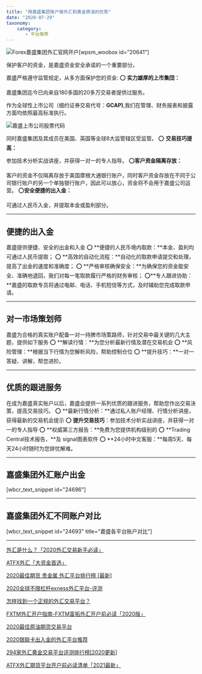 ```yaml
---
title: "用嘉盛集团账户做外汇和黄金原油的优势"
date: "2020-07-29"
taxonomy:
    category: 
       - 平台推荐
---
```


![Forex嘉盛集团外汇官网开户](https://cdn.fendou.la/welaowei8/2020/05/forex.svg)\[wpsm\_woobox id="20641"\]

保护客户的资金，是嘉盛资金安全承诺的一个重要部分。

嘉盛严格遵守监管规定，从多方面保护您的资金: ⭕ **实力雄厚的上市集団：**

嘉盛集团迄今已向来自180多国的20多万交易者提供过服务。

作为全球性上市公司（细约证券交易代号：**GCAP)**,我们在管理、财务报表和披露方面均依照最高标准执行。

![嘉盛上市公司股票代码](https://we.laowei8.com/wp-content/uploads/2020/07/a25cfc363297da3930647bf7b933ea8d-1.png)

同时嘉盛集团及其成员在美国、英国等全球8大监管辖区受监管。 ⭕ **交易技巧提高：**

参加技术分析实战讲座，并获得一对一的专人指导。 ⭕**客户资金隔离存放：**

客户的资金不仅隔离存放于美国摩根大通银行账户，同时客户资金存放在不同于公司银行账户的另一个单独银行账户，因此可以放心，资金将不会用于嘉盛公司运营。 ⭕**安全便捷的出入金：**

可通过人民币入金，并提取本金或盈利部分。

* * *

## 便捷的出入金

嘉盛提供便捷、安全的出金和入金 ⭕ **便捷的人民币境内取款：**本金、盈利均可通过人民币提取； ⭕ **高效的自动化流程：**自动化的取款申请提交和处理，提高了出金的速度和准确度； ⭕ **严格审核确保安全：**为确保您的资金能安全、准确地退回，我们对每一笔取款履行严格的财务审核； ⭕**专人跟进协助：**嘉盛的取款专员将通过电邮、电话、手机短信等方式，及时辅助您完成取款申请。

* * *

## 对一市场策划师

嘉盛为合格的真实账户配备一对一持脾市场策路师，针对交易中最关键的几大主题，提供如下服务 ⭕ **解读行情：**为您分析最新行情及潜在交易机会 ⭕ **风险管理：**根据当下行情为您解析风险，帮助控制仓位 ⭕ **提升技巧：**一对一答疑、讲解，帮您进阶。

* * *

## 优质的跟进服务

在成为嘉盛真实账户以后，嘉盛会提供一系列优质的跟进服务，帮助您作出交易決策，提高交易技巧。 ⭕ **最新行情分析：**通过私人账户经理、行情分析讲座，获得最新的交易机会提示 ⭕ **提升交易技巧**：参加技术分析实战讲座，并获得一对一的专人指导 ⭕ **权威第三方报告：**免费为您提供机构级别的 ⭕ **Trading Central技术报告，**及 signal图表软件 ⭕ **24小时中文客服：**每周5天、每天24小时随时为您排忧解难。

* * *

## 嘉盛集团外汇账户出金

\[wbcr\_text\_snippet id="24696"\]

* * *

## 嘉盛集团外汇不同账户对比

\[wbcr\_text\_snippet id="24693" title="嘉盛各平台账户对比"\]

* * *

[外汇是什么？「2020外汇交易新手必读」](https://we.laowei8.com/what-is-forex.html)

[ATFX外汇「大资金首选」](https://we.laowei8.com/product/atfx-review)

[2020最佳期货 贵金属 外汇平台排行榜 \[最新\]](https://we.laowei8.com/best-forex-website-2019.html)

[2020全球不限杠杆exness外汇平台-评测](https://we.laowei8.com/exness-detail.html)

[怎样找到一个正规的外汇交易平台？](https://we.laowei8.com/find-true-forex-broker.html)

[FXTM外汇开户指南-FXTM富拓外汇开户前必读「2020版」](https://we.laowei8.com/fxtm-review.html)

[2020最佳原油期货交易平台](https://we.laowei8.com/best-oilusd-broker.html)

[2020银联卡出入金的外汇平台推荐](https://we.laowei8.com/best-unionpay-broker.html)

[294家外汇黄金交易平台评测排行榜\[2020更新\]](https://we.laowei8.com/294-forex-rank.html)

[ATFX外汇期货平台开户前必读清单「2021最新」](https://we.laowei8.com/atfx-forex-must-read.html)
